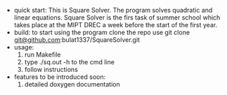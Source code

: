 - quick start: This is Square Solver. The program solves quadratic and linear equations. Square Solver is the firs task of summer school which takes place at the MIPT DREC a week before the start of the first year.
- build: to start using the program clone the repo use git clone git@github.com:bulat1337/SquareSolver.git
- usage:
	1) run Makefile
	2) type ./sq.out -h to the cmd line
	3) follow instructions
- features to be introduced soon:
	1) detailed doxygen documentation
